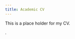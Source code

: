 ```yaml
---
title: Academic CV
---
```

This is a place holder for my CV.


<embed cv="Samuel Adeyanju_CV.pdf" width="500" height="375">.
